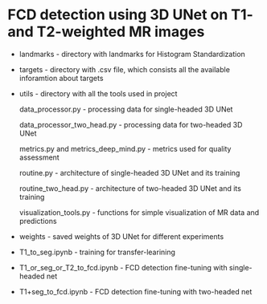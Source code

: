 # FCD detection using 3D UNet on T1- and T2-weighted MR images 

* landmarks  - directory with landmarks for Histogram Standardization
* targets - directory with .csv file, which consists all the available inforamtion about targets
* utils - directory with all the tools used in project

   data_processor.py - processing data for single-headed 3D UNet
   
   data_processor_two_head.py - processing data for two-headed 3D UNet
   
   metrics.py and metrics_deep_mind.py - metrics used for quality assessment

   routine.py - architecture of single-headed 3D UNet and its training

   routine_two_head.py - architecture of two-headed 3D UNet and its training

   visualization_tools.py - functions for simple visualization of MR data and predictions
   
* weights - saved weights of 3D UNet for different experiments
* T1_to_seg.ipynb - training for transfer-learining
* T1_or_seg_or_T2_to_fcd.ipynb - FCD detection fine-tuning with single-headed net
* T1+seg_to_fcd.ipynb - FCD detection fine-tuning with two-headed net 
